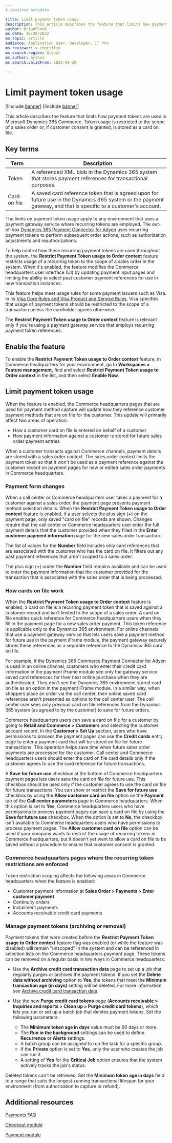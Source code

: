 ```yaml
---
# required metadata

title: Limit payment token usage
description: This article describes the feature that limits how payment tokens are used in Microsoft Dynamics 365 Commerce.
author: BrianShook
ms.date: 10/20/2022
ms.topic: article
audience: Application User, Developer, IT Pro
ms.reviewer: v-chgriffin
ms.search.region: Global
ms.author: brshoo
ms.search.validFrom: 2022-09-20

---
```


# Limit payment token usage

[!include [banner](../includes/banner.md)]
[!include [banner](../includes/preview-banner.md)]

This article describes the feature that limits how payment tokens are used in Microsoft Dynamics 365 Commerce. Token usage is restricted to the scope of a sales order or, if customer consent is granted, is stored as a card on file.

## Key terms

| Term | Description |
|---|---|
| Token | A referenced XML blob in the Dynamics 365 system that stores payment references for transactional purposes. |
| Card on file | A saved card reference token that is agreed upon for future use in the Dynamics 365 system or the payment gateway, and that is specific to a customer's account. |

The limits on payment token usage apply to any environment that uses a payment gateway service where recurring tokens are employed. The out-of-box [Dynamics 365 Payment Connector for Adyen](adyen-connector.md) uses recurring payment tokens to perform subsequent order actions, such as authorization adjustments and reauthorizations.

To help control how these recurring payment tokens are used throughout the system, the **Restrict Payment Token usage to Order context** feature restricts usage of a recurring token to the scope of a sales order in the system. When it's enabled, the feature modifies the Commerce headquarters user interface (UI) by updating payment input pages and limiting the ability to select past customer payment references for use in new transaction instances.

This feature helps meet usage rules for some payment issuers such as Visa. In its [Visa Core Rules and Visa Product and Service Rules](https://usa.visa.com/content/dam/VCOM/download/about-visa/visa-rules-public.pdf), Visa specifies that usage of payment tokens should be restricted to the scope of a transaction unless the cardholder agrees otherwise.

The **Restrict Payment Token usage to Order context** feature is relevant only if you're using a payment gateway service that employs recurring payment token references.

## Enable the feature

To enable the **Restrict Payment Token usage to Order context** feature, in Commerce headquarters for your environment, go to **Workspaces \> Feature management**, find and select **Restrict Payment Token usage to Order context** in the list, and then select **Enable Now**.

## Limit payment token usage

When the feature is enabled, the Commerce headquarters pages that are used for payment method capture will update how they reference customer payment methods that are on file for the customer. This update will primarily affect two areas of operation:

- How a customer card on file is entered on behalf of a customer
- How payment information against a customer is stored for future sales order payment entries

When a customer transacts against Commerce channels, payment details are stored with a sales order context. The sales order context limits the payment token so that it won't be used as a payment reference against the customer record on payment pages for new or edited sales order payments in Commerce headquarters.

### Payment form changes

When a call center or Commerce headquarters user takes a payment for a customer against a sales order, the payment page presents payment method selection details. When the **Restrict Payment Token usage to Order context** feature is enabled, if a user selects the plus sign (**+**) on the payment page, only saved "card on file" records are shown. Changes require that the call center or Commerce headquarters user enter the full payment details that the customer provided when they filled in the **Enter customer payment information** page for the new sales order transaction.

The list of values for the **Number** field includes only card references that are associated with the customer who has the card on file. It filters out any past payment references that aren't scoped to a sales order.

The plus sign (**+**) under the **Number** field remains available and can be used to enter the payment information that the customer provided for the transaction that is associated with the sales order that is being processed.

### How cards on file work

When the **Restrict Payment Token usage to Order context** feature is enabled, a card on file is a recurring payment token that is saved against a customer record and isn't limited to the scope of a sales order. A card on file enables quick reference for Commerce headquarters users when they fill in the payment page for a new sales order payment. This token reference is applicable only to the Dynamics 365 environment. For online channels that use a payment gateway service that lets users save a payment method for future use in the payment iFrame module, the payment gateway securely stores these references as a separate reference to the Dynamics 365 card on file.

For example, if the Dynamics 365 Commerce Payment Connector for Adyen is used in an online channel, customers who enter their credit card information in the payment iFrame module see only the gateway service saved card references for their next online purchase when they are authenticated. They don't see the Dynamics 365 environment stored card on file as an option in the payment iFrame module. In a similar way, when shoppers place an order via the call center, their online saved card references aren't presented as options to the call center user. The call center user sees only previous card on file references from the Dynamics 365 system (as agreed to by the customer) to save for future orders.

Commerce headquarters users can save a card on file for a customer by going to **Retail and Commerce \> Customers** and selecting the customer account record. In the **Customer \> Set Up** section, users who have permissions to process the payment pages can use the **Credit cards** entry page to enter a payment card that will be stored on file for future transactions. This operation helps save time when future sales order payments are processed for the customer. Call center and Commerce headquarters users should enter the card on file card details only if the customer agrees to use the card reference for future transactions.

A **Save for future use** checkbox at the bottom of Commerce headquarters payment pages lets users save the card on file for future use. This checkbox should be used only if the customer agrees to use the card on file for future transactions. You can show or restrict the **Save for future use** checkbox by using the **Allow customer card on file** option on the **Payment** tab of the **Call center parameters** page in Commerce headquarters. When this option is set to **Yes**, Commerce headquarters users who have permissions to process payment pages can save a card on file by using the **Save for future use** checkbox. When the option is set to **No**, the checkbox isn't available to Commerce headquarters users who have permissions to process payment pages. The **Allow customer card on file** option can be used if your company wants to restrict the usage of recurring tokens in Commerce headquarters, but it doesn't yet want to allow a card on file to be saved without a procedure to ensure that customer consent is granted.

### Commerce headquarters pages where the recurring token restrictions are enforced

Token restriction scoping affects the following areas in Commerce headquarters when the feature is enabled:

- Customer payment information at **Sales Order \> Payments \> Enter customer payment**
- Continuity orders
- Installment payments
- Accounts receivable credit card payments

### Manage payment tokens (archiving or removal)

Payment tokens that were created before the **Restrict Payment Token usage to Order context** feature flag was enabled (or while the feature was disabled) will remain "unscoped" in the system and can be referenced in selection lists on the Commerce headquarters payment page. These tokens can be removed on a regular basis in two ways in Commerce headquarters:

- Use the **Archive credit card transaction data** page to set up a job that regularly purges or archives the payment tokens. If you set the **Delete data without archiving** option to **Yes**, the tokens that meet the **Minimum transaction age (in days)** setting will be deleted. For more information, see [Archive credit card transaction data](archive-cc-data.md).
- Use the new **Purge credit card tokens** page (**Accounts receivable \> Inquiries and reports \> Clean up \> Purge credit card tokens**), which lets you run or set up a batch job that deletes payment tokens. Set the following parameters:

    - The **Minimum token age in days** value must be 90 days or more.
    - The **Run in the background** settings can be used to define **Recurrence** or **Alerts** settings.
    - A batch group can be assigned to run the task for a specific group.
    - If the **Private** option is set to **Yes**, only the user who creates the job can run it.
    - A setting of **Yes** for the **Critical Job** option ensures that the system actively tracks the job's status.

Deleted tokens can't be retrieved. Set the **Minimum token age in days** field to a range that suits the longest-running transactional lifespan for your environment (from authorization to capture or refund).

## Additional resources

[Payments FAQ](payments-retail.md)

[Checkout module](../add-checkout-module.md)

[Payment module](../payment-module.md)
